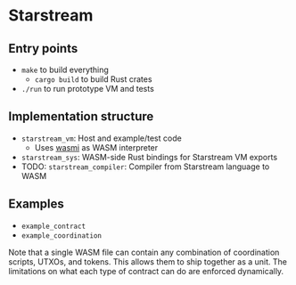 # Starstream

## Entry points

* `make` to build everything
    * `cargo build` to build Rust crates
* `./run` to run prototype VM and tests

## Implementation structure

* `starstream_vm`: Host and example/test code
    * Uses [wasmi](https://docs.rs/wasmi/0.31.2/wasmi/) as WASM interpreter
* `starstream_sys`: WASM-side Rust bindings for Starstream VM exports
* TODO: `starstream_compiler`: Compiler from Starstream language to WASM

## Examples

* `example_contract`
* `example_coordination`

Note that a single WASM file can contain any combination of coordination scripts, UTXOs, and tokens. This allows them to ship together as a unit. The limitations on what each type of contract can do are enforced dynamically.
